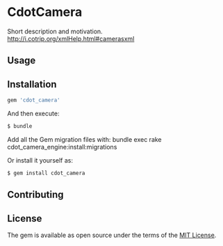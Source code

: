 # CdotCamera
Short description and motivation.
http://i.cotrip.org/xmlHelp.html#camerasxml

## Usage

## Installation

```ruby
gem 'cdot_camera'
```

And then execute:
```bash
$ bundle
```
Add all the Gem migration files with:
  bundle exec rake cdot_camera_engine:install:migrations

Or install it yourself as:
```bash
$ gem install cdot_camera
```

## Contributing

## License
The gem is available as open source under the terms of the [MIT License](http://opensource.org/licenses/MIT).
